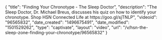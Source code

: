 {
    "title": "Finding Your Chronotype - The Sleep Doctor",
    "description": "The Sleep Doctor, Dr. Michael Breus, discusses his quiz on how to identify your chronotype. Shop HSN Connected Life at https:\/\/goo.gl\/sjTNLP",
    "videoid": "96565832",
    "date_created": "1496675491",
    "date_modified": "1501529262",
    "type": "captivate",
    "layout": "video",
    "url": "\/v\/hsn-the-sleep-zone-finding-your-chronotype\/96565832"
}